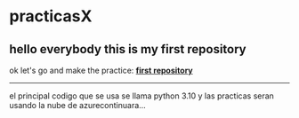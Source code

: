 # practicasX
## hello everybody this is my first repository
ok let's go and make the practice:
**[first repository](https://github.com/JoseJuML/practicasX.git)**

--------------------------------------------------
el principal codigo que se usa se llama python 3.10 y las practicas seran usando la nube de azurecontinuara...
